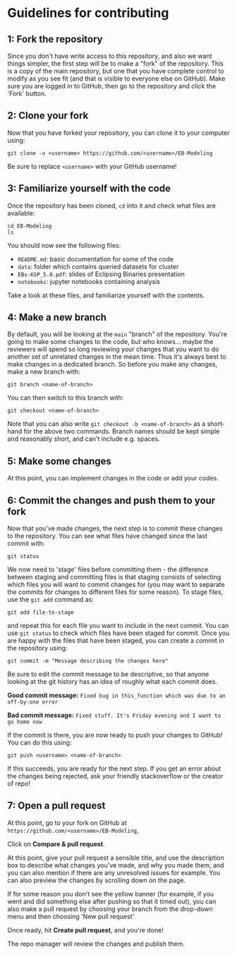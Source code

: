 
# Guidelines for contributing

## 1: Fork the repository

Since you don't have write access to this repository, and also we want things simpler, the first step will be to make a "fork" of the repository.
This is a copy of the main repository, but one that you have complete control to modify as you see fit
(and that is visible to everyone else on GitHub).  Make sure you are logged in to GitHub, then go to the
repository and click the 'Fork' button.

## 2: Clone your fork

Now that you have forked your repository, you can clone it to your computer using:

    git clone -o <username> https://github.com/<username>/EB-Modeling

Be sure to replace ``<username>`` with your GitHub username!

## 3: Familiarize yourself with the code

Once the repository has been cloned, ``cd`` into it and check what files are available:

    cd EB-Modeling
    ls

You should now see the following files:

* ``README.md``: basic documentation for some of the code
* ``data``: folder which contains queried datasets for cluster
* ``EBs-KSP_5.0.pdf``: slides of Eclipsing Binaries presentation 
* ``notebooks``: jupyter notebooks containing analysis 

Take a look at these files, and familiarize yourself with the contents.

## 4: Make a new branch

By default, you will be looking at the ``main`` "branch" of the repository. You're going to make some
changes to the code, but who knows... maybe the reviewers will spend so long reviewing your changes
that you want to do another set of unrelated changes in the mean time. Thus it's always best to make
changes in a dedicated branch. So before you make any changes, make a new branch with:

    git branch <name-of-branch>

You can then switch to this branch with:

    git checkout <name-of-branch>

Note that you can also write ``git checkout -b <name-of-branch>`` as a short-hand for the above two
commands. Branch names should be kept simple and reasonably short, and can't include e.g. spaces.

## 5: Make some changes

At this point, you can implement changes in the code or add your codes.

## 6: Commit the changes and push them to your fork

Now that you've made changes, the next step is to commit these changes to the repository. You can see
what files have changed since the last commit with:

    git status

We now need to 'stage' files before committing them - the difference between staging and committing
files is that staging consists of selecting which files you will want to commit changes for (you may
want to separate the commits for changes to different files for some reason). To stage files, use
the ``git add`` command as:

    git add file-to-stage

and repeat this for each file you want to include in the next commit. You can use ``git status``
to check which files have been staged for commit. Once you are happy with the files that have been
staged, you can create a commit in the repository using:

    git commit -m "Message describing the changes here"

Be sure to edit the commit message to be descriptive, so that anyone looking at the git history has
an idea of roughly what each commit does.

**Good commit message:** ``Fixed bug in this_function which was due to an off-by-one error``

**Bad commit message:** ``Fixed stuff. It's Friday evening and I want to go home now``

If the commit is there, you are now ready to push your changes to GitHub! You can do this using:

    git push <username> <name-of-branch>

If this succeeds, you are ready for the next step. If you get an error about the changes being rejected,
ask your friendly stackoverflow or the creator of repo!

## 7: Open a pull request

At this point, go to your fork on GitHub at ``https://github.com/<username>/EB-Modeling``,

Click on **Compare & pull request**.

At this point, give your pull request a sensible title, and use the description box to describe what
changes you've made, and why you made them, and you can also mention if there are any unresolved issues for
 example. You can also preview the changes by scrolling down on the page.

If for some reason you don't see the yellow banner (for example, if you went and did something else
after pushing so that it timed out), you can also make a pull request by choosing your branch from the
drop-down menu and then choosing 'New pull request'

Once ready, hit **Create pull request**, and you're done!

The repo manager will review the changes and publish them.
